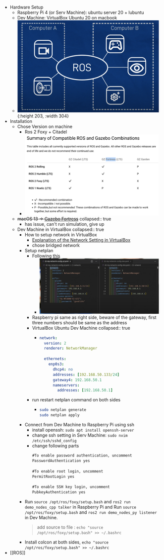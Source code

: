 - Hardware Setup
	- Raspberry Pi 4 (or Serv Machine): ubuntu server 20 + lubuntu
	- Dev Machine: VirtualBox Ubuntu 20 on macbook
	- ![Screenshot 2023-06-09 at 5.26.46 AM.png](../assets/Screenshot_2023-06-09_at_5.26.46_AM_1686259655596_0.png){:height 203, :width 304}
- Installation
	- Chose Version on machine
		- Ros 2 Foxy + Citadel
		- ![image.png](../assets/image_1685492561147_0.png)
	- ~~macOS 13 -> [Gazebo Fortress](https://gazebosim.org/docs/fortress)~~
	  collapsed:: true
		- has issue, can't run simulation, give up
	- Dev Machine in VirtualBox
	  collapsed:: true
		- How to setup network in VirtualBox
			- [Explanation of the Network Setting in VirtualBox](https://www.nakivo.com/blog/virtualbox-network-setting-guide/)
			- chose bridged network
		- Setup netplan
			- Following [this](https://youtu.be/NW97xLF7CYQ?t=403)
				- ![Screenshot 2023-06-08 at 5.04.15 AM.png](../assets/Screenshot_2023-06-08_at_5.04.15_AM_1686172553273_0.png)
			- Raspberry pi same as right side, beware of the gateway, first three numbers should be same as the address
			- VirtualBox Ubuntu Dev Machine
			  collapsed:: true
				- ```yaml 
				  network:
				    version: 2
				    renderer: NetworkManager
				  
				    ethernets:
				      enp0s3:
				        dhcp4: no
				        addresses: [192.168.50.133/24]
				        gateway4: 192.168.50.1
				        nameservers:
				          addresses: [192.168.50.1]
				  ```
			- run restart netplan command on both sides
				- ```bash
				  sudo netplan generate
				  sudo netplan apply
				  ```
		- Connect from Dev Machine to Raspberry Pi using ssh
			- install openssh: `sudo apt install openssh-server`
			- change ssh setting in Serv Machine: `sudo nvim /etc/ssh/sshd_config`
			- change following parts
			  ```txt
			  #To enable password authentication, uncomment
			  PasswordAuthentication yes
			  
			  #To enable root login, uncomment
			  PermitRootLogin yes
			  
			  #To enable SSH key login, uncomment
			  PubkeyAuthentication yes
			  ```
		- Run `source /opt/ros/foxy/setup.bash` and `ros2 run demo_nodes_cpp talker` in Raspberry Pi and Run `source /opt/ros/foxy/setup.bash` and `ros2 run demo_nodes_py listener` in Dev Machine.
		  > add source to file : `echo "source /opt/ros/foxy/setup.bash" >> ~/.bashrc`
		- Install colcon at both sides, `echo "source /opt/ros/foxy/setup.bash" >> ~/.bashrc`
- [[ROS]]